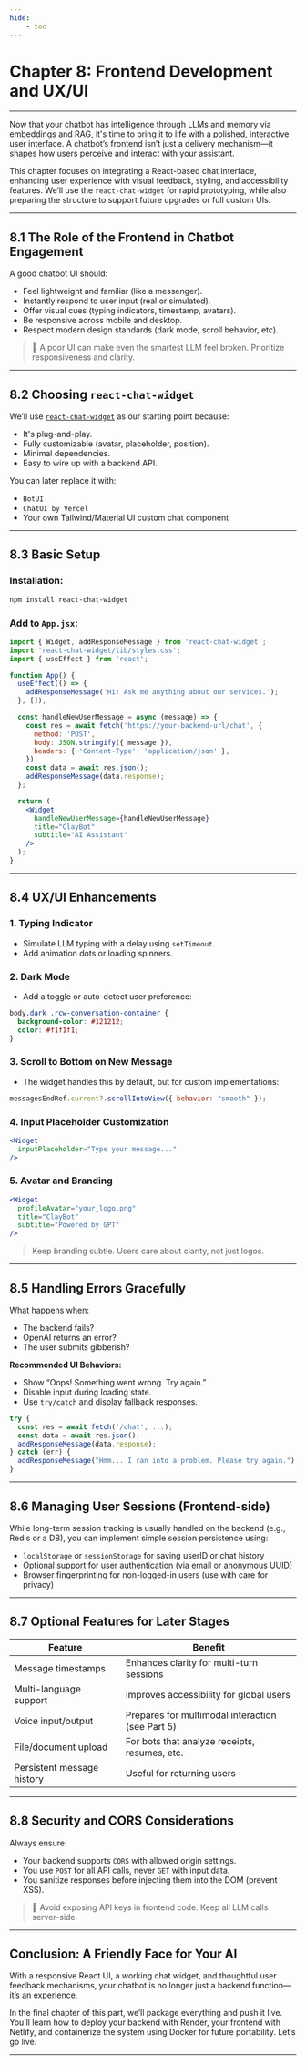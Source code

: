 ```yaml
---
hide:
    - toc
---
```


# Chapter 8: Frontend Development and UX/UI

---

Now that your chatbot has intelligence through LLMs and memory via embeddings and RAG, it's time to bring it to life with a polished, interactive user interface. A chatbot’s frontend isn’t just a delivery mechanism—it shapes how users perceive and interact with your assistant.

This chapter focuses on integrating a React-based chat interface, enhancing user experience with visual feedback, styling, and accessibility features. We’ll use the `react-chat-widget` for rapid prototyping, while also preparing the structure to support future upgrades or full custom UIs.

---

## 8.1 The Role of the Frontend in Chatbot Engagement

A good chatbot UI should:

* Feel lightweight and familiar (like a messenger).
* Instantly respond to user input (real or simulated).
* Offer visual cues (typing indicators, timestamp, avatars).
* Be responsive across mobile and desktop.
* Respect modern design standards (dark mode, scroll behavior, etc).

> 📌 A poor UI can make even the smartest LLM feel broken. Prioritize responsiveness and clarity.

---

## 8.2 Choosing `react-chat-widget`

We’ll use [`react-chat-widget`](https://github.com/Wolox/react-chat-widget) as our starting point because:

* It's plug-and-play.
* Fully customizable (avatar, placeholder, position).
* Minimal dependencies.
* Easy to wire up with a backend API.

You can later replace it with:

* `BotUI`
* `ChatUI by Vercel`
* Your own Tailwind/Material UI custom chat component

---

## 8.3 Basic Setup

### Installation:

```bash
npm install react-chat-widget
```

### Add to `App.jsx`:

```jsx
import { Widget, addResponseMessage } from 'react-chat-widget';
import 'react-chat-widget/lib/styles.css';
import { useEffect } from 'react';

function App() {
  useEffect(() => {
    addResponseMessage('Hi! Ask me anything about our services.');
  }, []);

  const handleNewUserMessage = async (message) => {
    const res = await fetch('https://your-backend-url/chat', {
      method: 'POST',
      body: JSON.stringify({ message }),
      headers: { 'Content-Type': 'application/json' },
    });
    const data = await res.json();
    addResponseMessage(data.response);
  };

  return (
    <Widget
      handleNewUserMessage={handleNewUserMessage}
      title="ClayBot"
      subtitle="AI Assistant"
    />
  );
}
```

---

## 8.4 UX/UI Enhancements

### 1. **Typing Indicator**

* Simulate LLM typing with a delay using `setTimeout`.
* Add animation dots or loading spinners.

### 2. **Dark Mode**

* Add a toggle or auto-detect user preference:

```css
body.dark .rcw-conversation-container {
  background-color: #121212;
  color: #f1f1f1;
}
```

### 3. **Scroll to Bottom on New Message**

* The widget handles this by default, but for custom implementations:

```js
messagesEndRef.current?.scrollIntoView({ behavior: "smooth" });
```

### 4. **Input Placeholder Customization**

```jsx
<Widget
  inputPlaceholder="Type your message..."
/>
```

### 5. **Avatar and Branding**

```jsx
<Widget
  profileAvatar="your_logo.png"
  title="ClayBot"
  subtitle="Powered by GPT"
/>
```

> Keep branding subtle. Users care about clarity, not just logos.

---

## 8.5 Handling Errors Gracefully

What happens when:

* The backend fails?
* OpenAI returns an error?
* The user submits gibberish?

**Recommended UI Behaviors:**

* Show “Oops! Something went wrong. Try again.”
* Disable input during loading state.
* Use `try/catch` and display fallback responses.

```js
try {
  const res = await fetch('/chat', ...);
  const data = await res.json();
  addResponseMessage(data.response);
} catch (err) {
  addResponseMessage("Hmm... I ran into a problem. Please try again.");
}
```

---

## 8.6 Managing User Sessions (Frontend-side)

While long-term session tracking is usually handled on the backend (e.g., Redis or a DB), you can implement simple session persistence using:

* `localStorage` or `sessionStorage` for saving userID or chat history
* Optional support for user authentication (via email or anonymous UUID)
* Browser fingerprinting for non-logged-in users (use with care for privacy)

---

## 8.7 Optional Features for Later Stages

| Feature                    | Benefit                                          |
| -------------------------- | ------------------------------------------------ |
| Message timestamps         | Enhances clarity for multi-turn sessions         |
| Multi-language support     | Improves accessibility for global users          |
| Voice input/output         | Prepares for multimodal interaction (see Part 5) |
| File/document upload       | For bots that analyze receipts, resumes, etc.    |
| Persistent message history | Useful for returning users                       |

---

## 8.8 Security and CORS Considerations

Always ensure:

* Your backend supports `CORS` with allowed origin settings.
* You use `POST` for all API calls, never `GET` with input data.
* You sanitize responses before injecting them into the DOM (prevent XSS).

> 🔐 Avoid exposing API keys in frontend code. Keep all LLM calls server-side.

---

## Conclusion: A Friendly Face for Your AI

With a responsive React UI, a working chat widget, and thoughtful user feedback mechanisms, your chatbot is no longer just a backend function—it’s an experience.

In the final chapter of this part, we’ll package everything and push it live. You’ll learn how to deploy your backend with Render, your frontend with Netlify, and containerize the system using Docker for future portability. Let’s go live.

---